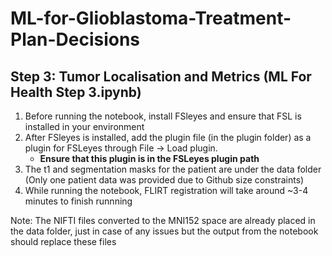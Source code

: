 # ML-for-Glioblastoma-Treatment-Plan-Decisions

## Step 3: Tumor Localisation and Metrics (ML For Health Step 3.ipynb)
1. Before running the notebook, install FSleyes and ensure that FSL is installed in your environment
2. After FSleyes is installed, add the plugin file (in the plugin folder) as a plugin for FSLeyes through File -> Load plugin.
    * **Ensure that this plugin is in the FSLeyes plugin path**
3. The t1 and segmentation masks for the patient are under the data folder (Only one patient data was provided due to Github size constraints)
4. While running the notebook, FLIRT registration will take around ~3-4 minutes to finish runnning

Note: The NIFTI files converted to the MNI152 space are already placed in the data folder, just in case of any issues but the output from the notebook should replace these files
   
